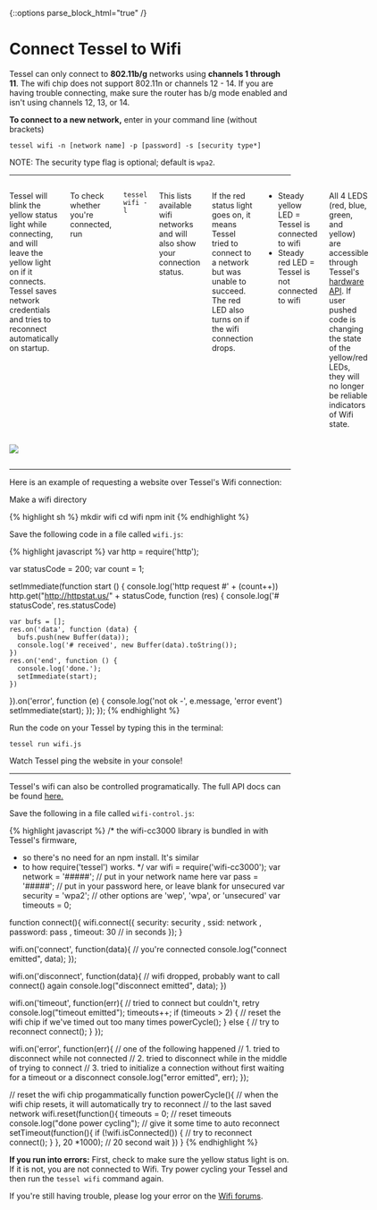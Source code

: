 {::options parse_block_html="true" /}

# Connect Tessel to Wifi

Tessel can only connect to **802.11b/g** networks using **channels 1 through 11**. The wifi chip does not support 802.11n or channels 12 - 14\. If you are having trouble connecting, make sure the router has b/g mode enabled and isn't using channels 12, 13, or 14.

**To connect to a new network,** enter in your command line (without brackets)

`tessel wifi -n [network name] -p [password] -s [security type*]`

NOTE: The security type flag is optional; default is `wpa2`.

<hr>

<div class="row">
<div class="large-6 columns">

Tessel will blink the yellow status light while connecting, and will leave the yellow light on if it connects. Tessel saves network credentials and tries to reconnect automatically on startup.

To check whether you're connected, run

`tessel wifi -l`

This lists available wifi networks and will also show your connection status.

If the red status light goes on, it means Tessel tried to connect to a network but was unable to succeed. The red LED also turns on if the wifi connection drops.

*   Steady yellow LED = Tessel is connected to wifi
*   Steady red LED = Tessel is not connected to wifi

All 4 LEDS (red, blue, green, and yellow) are accessible through Tessel's [hardware API](https://tessel.io/docs/hardwareAPI#api-array-Pin-tessel-led). If user pushed code is changing the state of the yellow/red LEDs, they will no longer be reliable indicators of Wifi state.

</div>
<div class="large-6 columns">

![](https://s3.amazonaws.com/technicalmachine-assets/fre+assets/wifi.JPG)

</div>
</div>

<hr>

Here is an example of requesting a website over Tessel's Wifi connection:

Make a wifi directory

{% highlight sh %}
mkdir wifi
cd wifi
npm init
{% endhighlight %}

Save the following code in a file called `wifi.js`:

{% highlight javascript %}
var http = require('http');

var statusCode = 200;
var count = 1;

setImmediate(function start () {
  console.log('http request #' + (count++))
  http.get("http://httpstat.us/" + statusCode, function (res) {
    console.log('# statusCode', res.statusCode)

    var bufs = [];
    res.on('data', function (data) {
      bufs.push(new Buffer(data));
      console.log('# received', new Buffer(data).toString());
    })
    res.on('end', function () {
      console.log('done.');
      setImmediate(start);
    })
  }).on('error', function (e) {
    console.log('not ok -', e.message, 'error event')
    setImmediate(start);
  });
});
{% endhighlight %}

Run the code on your Tessel by typing this in the terminal:

`tessel run wifi.js`

Watch Tessel ping the website in your console!

<hr>

Tessel's wifi can also be controlled programatically. The full API docs can be found [here.](https://tessel.io/docs/wifi)

Save the following in a file called `wifi-control.js`:

{% highlight javascript %}
/* the wifi-cc3000 library is bundled in with Tessel's firmware,
* so there's no need for an npm install. It's similar
* to how require('tessel') works.
*/
var wifi = require('wifi-cc3000');
var network = '#####'; // put in your network name here
var pass = '#####'; // put in your password here, or leave blank for unsecured
var security = 'wpa2'; // other options are 'wep', 'wpa', or 'unsecured'
var timeouts = 0;

function connect(){
  wifi.connect({
    security: security
    , ssid: network
    , password: pass
    , timeout: 30 // in seconds
  });
}

wifi.on('connect', function(data){
  // you're connected
  console.log("connect emitted", data);
});

wifi.on('disconnect', function(data){
  // wifi dropped, probably want to call connect() again
  console.log("disconnect emitted", data);
})

wifi.on('timeout', function(err){
  // tried to connect but couldn't, retry
  console.log("timeout emitted");
  timeouts++;
  if (timeouts > 2) {
    // reset the wifi chip if we've timed out too many times
    powerCycle();
  } else {
    // try to reconnect
    connect();
  }
});

wifi.on('error', function(err){
  // one of the following happened
  // 1\. tried to disconnect while not connected
  // 2\. tried to disconnect while in the middle of trying to connect
  // 3\. tried to initialize a connection without first waiting for a timeout or a disconnect
  console.log("error emitted", err);
});

// reset the wifi chip progammatically
function powerCycle(){
  // when the wifi chip resets, it will automatically try to reconnect
  // to the last saved network
  wifi.reset(function(){
    timeouts = 0; // reset timeouts
    console.log("done power cycling");
    // give it some time to auto reconnect
    setTimeout(function(){
      if (!wifi.isConnected()) {
        // try to reconnect
        connect();
      }
    }, 20 *1000); // 20 second wait
  })
}
{% endhighlight %}

**If you run into errors:** First, check to make sure the yellow status light is on. If it is not, you are not connected to Wifi. Try power cycling your Tessel and then run the `tessel wifi` command again.

If you're still having trouble, please log your error on the [Wifi forums](http://forums.tessel.io/category/wifi).
